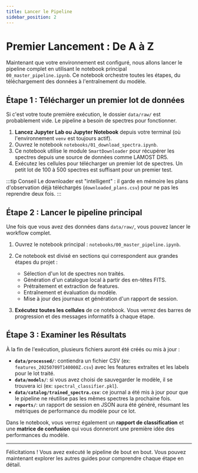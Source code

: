 ```yaml
---
title: Lancer le Pipeline
sidebar_position: 2
---
```


# Premier Lancement : De A à Z

Maintenant que votre environnement est configuré, nous allons lancer le pipeline complet en utilisant le notebook principal `00_master_pipeline.ipynb`. Ce notebook orchestre toutes les étapes, du téléchargement des données à l'entraînement du modèle.

## Étape 1 : Télécharger un premier lot de données

Si c'est votre toute première exécution, le dossier `data/raw/` est probablement vide. Le pipeline a besoin de spectres pour fonctionner.

1.  **Lancez Jupyter Lab ou Jupyter Notebook** depuis votre terminal (où l'environnement `venv` est toujours actif).
2.  Ouvrez le notebook `notebooks/01_download_spectra.ipynb`.
3.  Ce notebook utilise le module `SmartDownloader` pour récupérer les spectres depuis une source de données comme LAMOST DR5.
4.  Exécutez les cellules pour télécharger un premier lot de spectres. Un petit lot de 100 à 500 spectres est suffisant pour un premier test.

:::tip Conseil
Le downloader est "intelligent" : il garde en mémoire les plans d'observation déjà téléchargés (`downloaded_plans.csv`) pour ne pas les reprendre deux fois.
:::

## Étape 2 : Lancer le pipeline principal

Une fois que vous avez des données dans `data/raw/`, vous pouvez lancer le workflow complet.

1.  Ouvrez le notebook principal : `notebooks/00_master_pipeline.ipynb`.
2.  Ce notebook est divisé en sections qui correspondent aux grandes étapes du projet :
    *   Sélection d'un lot de spectres non traités.
    *   Génération d'un catalogue local à partir des en-têtes FITS.
    *   Prétraitement et extraction de features.
    *   Entraînement et évaluation du modèle.
    *   Mise à jour des journaux et génération d'un rapport de session.

3.  **Exécutez toutes les cellules** de ce notebook. Vous verrez des barres de progression et des messages informatifs à chaque étape.

## Étape 3 : Examiner les Résultats

À la fin de l'exécution, plusieurs fichiers auront été créés ou mis à jour :

*   **`data/processed/`**: contiendra un fichier CSV (ex: `features_20250709T140000Z.csv`) avec les features extraites et les labels pour le lot traité.
*   **`data/models/`**: si vous avez choisi de sauvegarder le modèle, il se trouvera ici (ex: `spectral_classifier.pkl`).
*   **`data/catalog/trained_spectra.csv`**: ce journal a été mis à jour pour que le pipeline ne réutilise pas les mêmes spectres la prochaine fois.
*   **`reports/`**: un rapport de session en JSON aura été généré, résumant les métriques de performance du modèle pour ce lot.

Dans le notebook, vous verrez également un **rapport de classification** et une **matrice de confusion** qui vous donneront une première idée des performances du modèle.

---

Félicitations ! Vous avez exécuté le pipeline de bout en bout. Vous pouvez maintenant explorer les autres guides pour comprendre chaque étape en détail.